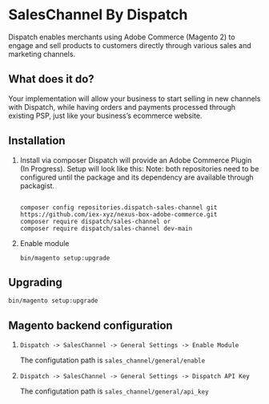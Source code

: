 # SalesChannel By Dispatch

Dispatch enables merchants using Adobe Commerce (Magento 2) to engage and sell products to customers directly through various sales and marketing channels.

## What does it do?

Your implementation will allow your business to start selling in new channels with Dispatch, while having orders and payments processed through existing PSP, just like your business’s ecommerce website.
 
## Installation
  
1. Install via composer
   Dispatch will provide an Adobe Commerce Plugin (In Progress). Setup will look like this:
   Note: both repositories need to be configured until the package and its dependency are available through packagist.
   ```
   
   composer config repositories.dispatch-sales-channel git https://github.com/iex-xyz/nexus-box-adobe-commerce.git
   composer require dispatch/sales-channel or
   composer require dispatch/sales-channel dev-main
   ```
2. Enable module
   ```
   bin/magento setup:upgrade
   ```
   
## Upgrading

```
bin/magento setup:upgrade
```


## Magento backend configuration

1. ```Dispatch -> SalesChannel -> General Settings -> Enable Module```
    
    The configutation path is ```sales_channel/general/enable```


2. ```Dispatch -> SalesChannel -> General Settings -> Dispatch API Key```

    The configutation path is ```sales_channel/general/api_key```
    
